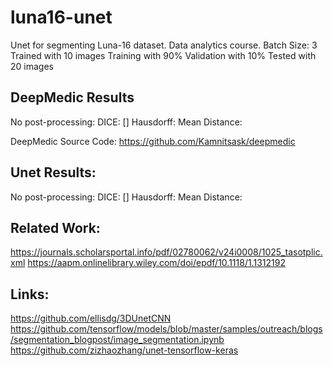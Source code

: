 # luna16-unet
Unet for segmenting Luna-16 dataset. Data analytics course.
Batch Size: 3
Trained with 10 images
Training with 90%
Validation with 10%
Tested with 20 images

DeepMedic Results
---------------------
No post-processing:
DICE: []
Hausdorff:
Mean Distance:

DeepMedic Source Code:
https://github.com/Kamnitsask/deepmedic

Unet Results:
--------------------
No post-processing:
DICE: []
Hausdorff:
Mean Distance:

Related Work:
--------------------
https://journals.scholarsportal.info/pdf/02780062/v24i0008/1025_tasotplic.xml
https://aapm.onlinelibrary.wiley.com/doi/epdf/10.1118/1.1312192

Links:
---------------------
https://github.com/ellisdg/3DUnetCNN
https://github.com/tensorflow/models/blob/master/samples/outreach/blogs/segmentation_blogpost/image_segmentation.ipynb
https://github.com/zizhaozhang/unet-tensorflow-keras

